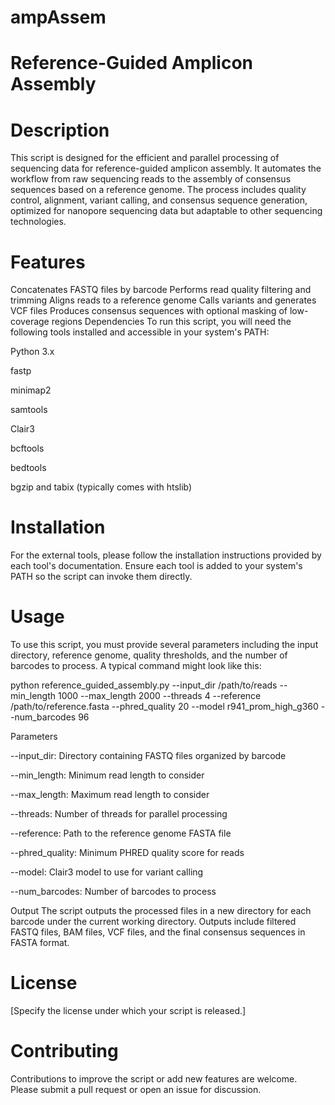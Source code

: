 # ampAssem
#                                                             Reference-Guided Amplicon Assembly
# Description
This script is designed for the efficient and parallel processing of sequencing data for reference-guided amplicon assembly. It automates the workflow from raw sequencing reads to the assembly of consensus sequences based on a reference genome. The process includes quality control, alignment, variant calling, and consensus sequence generation, optimized for nanopore sequencing data but adaptable to other sequencing technologies.

# Features
Concatenates FASTQ files by barcode
Performs read quality filtering and trimming
Aligns reads to a reference genome
Calls variants and generates VCF files
Produces consensus sequences with optional masking of low-coverage regions
Dependencies
To run this script, you will need the following tools installed and accessible in your system's PATH:

Python 3.x

fastp

minimap2

samtools

Clair3

bcftools

bedtools

bgzip and tabix (typically comes with htslib)

# Installation
For the external tools, please follow the installation instructions provided by each tool's documentation. Ensure each tool is added to your system's PATH so the script can invoke them directly.

# Usage
To use this script, you must provide several parameters including the input directory, reference genome, quality thresholds, and the number of barcodes to process. A typical command might look like this:

python reference_guided_assembly.py --input_dir /path/to/reads --min_length 1000 --max_length 2000 --threads 4 --reference /path/to/reference.fasta --phred_quality 20 --model r941_prom_high_g360 --num_barcodes 96

Parameters

--input_dir: Directory containing FASTQ files organized by barcode

--min_length: Minimum read length to consider

--max_length: Maximum read length to consider

--threads: Number of threads for parallel processing

--reference: Path to the reference genome FASTA file

--phred_quality: Minimum PHRED quality score for reads

--model: Clair3 model to use for variant calling

--num_barcodes: Number of barcodes to process

Output
The script outputs the processed files in a new directory for each barcode under the current working directory. Outputs include filtered FASTQ files, BAM files, VCF files, and the final consensus sequences in FASTA format.

# License
[Specify the license under which your script is released.]

# Contributing
Contributions to improve the script or add new features are welcome. Please submit a pull request or open an issue for discussion.



